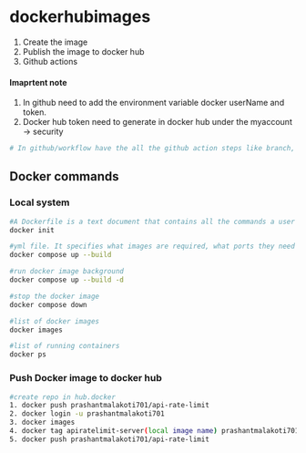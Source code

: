 # dockerhubimages

1.  Create the image
2.  Publish the image to docker hub
3.  Github actions

#### Imaprtent note

1.  In github need to add the environment variable docker userName and token.
2.  Docker hub token need to generate in docker hub under the myaccount -> security

```bash
# In github/workflow have the all the github action steps like branch, push to docker, docker credentials tags and context
```

## Docker commands

### Local system

```bash
#A Dockerfile is a text document that contains all the commands a user could call on the command line to assemble an image
docker init

#yml file. It specifies what images are required, what ports they need to expose, whether they have access to the host filesystem, what commands should be run when they start up, and so on
docker compose up --build

#run docker image background
docker compose up --build -d

#stop the docker image
docker compose down

#list of docker images
docker images

#list of running containers
docker ps
```

### Push Docker image to docker hub

```bash
#create repo in hub.docker
1. docker push prashantmalakoti701/api-rate-limit
2. docker login -u prashantmalakoti701
3. docker images
4. docker tag apiratelimit-server(local image name) prashantmalakoti701/api-rate-limit(hub created repo name)
5. docker push prashantmalakoti701/api-rate-limit
```
